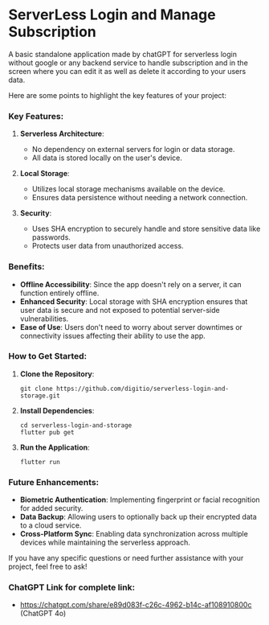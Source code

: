 # ServerLess Login and Manage Subscription

A basic standalone application made by chatGPT for serverless login without google or any backend 
service to handle subscription and in the screen where you can edit it as well as delete it 
according to your users data.

Here are some points to highlight the key features of your project:

### Key Features:
1. **Serverless Architecture**:
    - No dependency on external servers for login or data storage.
    - All data is stored locally on the user's device.

2. **Local Storage**:
    - Utilizes local storage mechanisms available on the device.
    - Ensures data persistence without needing a network connection.

3. **Security**:
    - Uses SHA encryption to securely handle and store sensitive data like passwords.
    - Protects user data from unauthorized access.

### Benefits:
- **Offline Accessibility**: Since the app doesn't rely on a server, it can function entirely offline.
- **Enhanced Security**: Local storage with SHA encryption ensures that user data is secure and not exposed to potential server-side vulnerabilities.
- **Ease of Use**: Users don't need to worry about server downtimes or connectivity issues affecting their ability to use the app.

### How to Get Started:
1. **Clone the Repository**:
   ```
   git clone https://github.com/digitio/serverless-login-and-storage.git
   ```

2. **Install Dependencies**:
   ```
   cd serverless-login-and-storage
   flutter pub get
   ```

3. **Run the Application**:
   ```
   flutter run
   ```

### Future Enhancements:
- **Biometric Authentication**: Implementing fingerprint or facial recognition for added security.
- **Data Backup**: Allowing users to optionally back up their encrypted data to a cloud service.
- **Cross-Platform Sync**: Enabling data synchronization across multiple devices while maintaining the serverless approach.

If you have any specific questions or need further assistance with your project, feel free to ask!


### ChatGPT Link for complete link:
- https://chatgpt.com/share/e89d083f-c26c-4962-b14c-af108910800c (ChatGPT 4o)